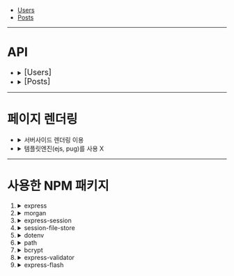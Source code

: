 - <a href="#users">Users</a>
- <a href="#posts">Posts</a>

---

# API

- <details>
  <summary id="users"> <font size="4">&#91;Users&#93;</font> </summary>

  1. <details>
      <summary>User Schema</summary>

     ```javascript
     {
     	id: string, // 아이디 생성시 id배정
     	username: string, // 로그인ID, unique옵션
     	password: string, // 비밀번호, bcrypt API로 해싱
     	name: string, // 사용자 이름
     }
     ```

     </details>

  2. ### `/users/:id`

     <details>
     <summary><code>GET</code></summary>

     - response: `200`

       ```javascript
       {
       	user,
       }
       ```

     </details>

     <details>
     <summary><code>PUT</code></summary>

     - request

       ```javascript
       {
       	username,
       	name,
       	password,
       	confirmPassword,
       }
       ```

     - response: `200`

       ```javascript
       {
       	user,
       }
       ```

     </details>

     <details>
     <summary><code>DELETE</code></summary>

     - response: `204`

     </details>

  3. ### `/users/signup`

     <details>
     <summary><code>GET</code></summary>

     - response: `200`

     </details>

     <details>
     <summary><code>POST</code></summary>

     - request:

       ```javascript
       {
       	username,
       	name,
       	password,
       	confirmPassword,
       }
       ```

     - response: `201`
       redirect: `/login`

     </details>

  4. ### `/users/login`

     <details>
     <summary><code>GET</code></summary>

     - response: `200`

     </details>

     <details>
     <summary><code>POST</code></summary>

     - request:

       ```javascript
       {
       	username,
       	password,
       }
       ```

     - response: `200`
     - redirect: `/posts`

     </details>

  5. ### `/users/logout`

     <details>
     <summary><code>POST</code></summary>

     - response: `200`
     - redirect: `/users/login`

     </details>
     </details>

- <details>
  <summary id="posts"> <font size="4">&#91;Posts&#93;</font> </summary>

  1.  <details>
      <summary>Post Schema</summary>

      ```javascript
      {
      	id: string, // 포스트 id
      	title: string, // 포스트 제목
      	content: string, // 포스트 내용
      	createdAt: Date, // 포스트 생성 날짜
      	userId: number, // 유저 id
      }
      ```

      </details>

  2.  ### `/posts`

      <details>
      <summary><code>GET</code></summary>

      - response: `200`

        ```javascript
        {
        	[board1, board2 ....]
        }
        ```

      </details>

  3.  ### `/posts/upload`

      <details>
      <summary><code>GET</code></summary>

      - response: `200`

      </details>

      <details>
      <summary><code>POST</code></summary>

      - request:

        ```javascript
        {
        	username,
        	password,
        }
        ```

      - response: `200`
        redirect: `/posts`

      </details>

  4.  ### `/posts/post/:id`

      <details>
      <summary><code>GET</code></summary>

      - response: `200`

      </details>

      <details>
      <summary><code>PUT</code></summary>

      - request

        ```javascript
        {
        	id,
        	title,
        	text,
        	createdAt,
        	name,
        	username,
        	name,
        }
        ```

      - response: `200`

        ```javascript
        {
        	post,
        }
        ```

      </details>
      <details>
      <summary><code>DELETE</code></summary>

      - response: `204`

      </details>

  5.  ### `/posts/:id`

      <details>
      <summary><code>GET</code></summary>

      - response: `200`

      </details>

  </details>

---

# 페이지 렌더링

- <details>
  <summary>서버사이드 렌더링 이용</summary>

  - 클라이언트 사이드 렌더링을 할줄 모릅니다.(배울예정..react, vue.js)
  </details>

- <details>
  <summary>템플릿엔진(ejs, pug)를 사용 X</summary>

  - 템플릿엔진을 사용하지 않고 구현하는 것을 목적으로 했습니다.
  </details>

---

# 사용한 NPM 패키지

1. <details>
   <summary>express</summary>

   - http 통신을 손십게 할 수 있도록 도와주는 NodeJs 프레임워크 입니다.
   </details>

2. <details>
   <summary>morgan</summary>

   - 개발용 미들웨어로 응답method와 상태코드등등을 보여줍니다.
   </details>

3. <details>
   <summary>express-session</summary>

   - 유저의 접속을 검증하기 위해 "session(세션)"을 이용했습니다.
   </details>

4. <details>
   <summary>session-file-store</summary>

   - 이번 프로젝트는 in-memory database를 이용하기 때문에 각종 DB에서 제공해주는 저장공간을 사용하지 못합니다. <br>
   다행히 "session-file-store"을 이용 session정보를 담기위해 이용했습니다.
   </details>

5. <details>
   <summary>dotenv</summary>

   - 보안유지가 필요한 "환경변수"들을 `.env`파일에 담아서 보관하며 `.gitignore`파일에 등록하여 외부에 유출되지 않도록 관리합니다.
   - `.env`파일에 담긴 "환경변수"들은 `process.env.환경변수명`로 입력하여 어디서든 불러서 사용할 수 있습니다.
   - `import 'dotenv/config'`로 불러오거나 `config()`를 반드시 호출해줘야 합니다.
   </details>

6. <details>
   <summary>path</summary>

   - 이번 프로젝트는 `type: module`이기 때문에 **modernJS**에서까지만 지원해주는 `__dirname`과 같은 변수를 사용할 수 없습니다. <br>
   그 대안으로 **nodeJs**에 기본적으로 내장된 `path`모듈을 이용했습니다.
   </details>

7. <details>
   <summary>bcrypt</summary>

   - **패스워드**를 그대로 저장하는 것은 위험합니다. `bcrypt`를 이용하여 **패스워드**를 **hashing**해주었습니다.
   - `솔트`까지 추가해 주어 **레인보우 테이블**로 부터 상대적으로 안전하고 `해싱횟수`도 임의로 지정해 줄 수 있습니다.
   - `해싱횟수`가 늘어날 수록 기하급수적으로 처리속도가 저하되기 때문에 주의해야합니다.( 10 ~ 12번이 적당)
   </details>

8. <details>
   <summary>express-validator</summary>

   - `POST`를 요청하기 전에 **페이지**에서 응답값들이 **유효한지** 체크해줄 수 있습니다.<br>
     하지만 **페이지**의 코드는 누군가에 의해 수정될 수 있고 `유효하지않은값`이 입력된 채로 `POST`요청이 될 수 있습니다. 보안상으로 위험한 일입니다.
   - 그렇기 때문에 `express-validator`모듈을 이용하여 서버에서 `POST`요청값들을 다시한번 **채크**하도록 했습니다.
   </details>

9. <details>
   <summary>express-flash</summary>

   - `POST`요청 혹은 `오류가 난 뒤` **다른 페이지**를 `redirect`할 때 **클라이언트**에게 적절한 메시지를 전달해 주기위해 사용했습니다.
   - 단 한번만 노출되는 **휘발성**메시지여서 **새로고침**을 하여도 같은 메시지를 반복하지 않아서 유용합니다.
   - **session**저장소를 이용하기 때문에 **session**설정을 선언한 뒤에 `***.use(flash());`로 선언해야 합니다.
   - 이 프로젝트 같은 경우 `req.session.flash` 안에 **flash메시지**가 쌓이며,<br> `req.flash`로 데이터를 꺼내와 사용하면 `req.session.flash`저장소안에 데이터가 사라집니다.<br> (만약 `req.session.flash`데이터에 직접 접근하여 사용하면 데이터가 사라지지 않음 => 휘발성x)
   </details>
